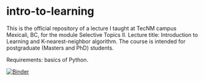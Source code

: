 # intro-to-learning
This is the official repository of a lecture I taught at TecNM campus Mexicali, BC, for the module Selective Topics II. 
Lecture title: Introduction to Learning and K-nearest-neighbor algorithm. 
The course is intended for postgraduate (Masters and PhD) students.

Requirements: basics of Python.

[![Binder](https://mybinder.org/badge_logo.svg)](https://mybinder.org/v2/gh/adiazmont/intro-to-learning/master)
